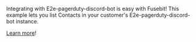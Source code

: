 Integrating with E2e-pagerduty-discord-bot is easy with Fusebit! This example lets you list Contacts in your customer's E2e-pagerduty-discord-bot instance.

[Learn more](https://developer.fusebit.io/docs/e2e-pagerduty-discord-bot)!
